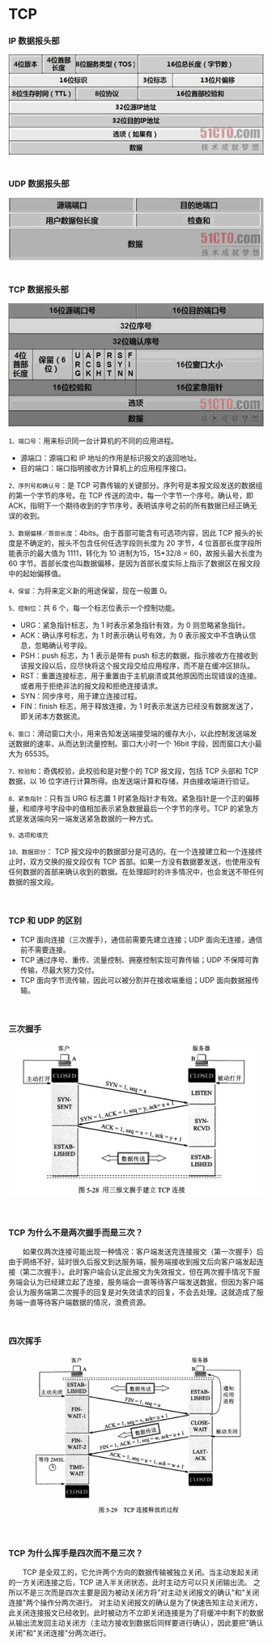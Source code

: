 # TCP

### IP 数据报头部
<div align="center">
  <img src="./image/ip数据报头部.jpg"/>
</div>

<br>

### UDP 数据报头部
<div align="center">
  <img src="./image/udp数据报头部.jpg"/>
</div>

<br>

### TCP 数据报头部
<div align="center">
  <img src="./image/tcp数据报头部.jpg"/>
</div>


`1、端口号`：用来标识同一台计算机的不同的应用进程。
  * 源端口：源端口和 IP 地址的作用是标识报文的返回地址。
  * 目的端口：端口指明接收方计算机上的应用程序接口。

`2、序列号和确认号`：是 TCP 可靠传输的关键部分。序列号是本报文段发送的数据组的第一个字节的序号。在 TCP 传送的流中，每一个字节一个序号。确认号，即 ACK，指明下一个期待收到的字节序号，表明该序号之前的所有数据已经正确无误的收到。

`3、数据偏移／首部长度`：4bits。由于首部可能含有可选项内容，因此 TCP 报头的长度是不确定的，报头不包含任何任选字段则长度为 20 字节，4 位首部长度字段所能表示的最大值为 1111，转化为 10 进制为15，15*32/8 = 60，故报头最大长度为 60 字节。首部长度也叫数据偏移，是因为首部长度实际上指示了数据区在报文段中的起始偏移值。

`4、保留`：为将来定义新的用途保留，现在一般置 0。

`5、控制位`：共 6 个，每一个标志位表示一个控制功能。
  * URG：紧急指针标志，为 1 时表示紧急指针有效，为 0 则忽略紧急指针。
  * ACK：确认序号标志，为 1 时表示确认号有效，为 0 表示报文中不含确认信息，忽略确认号字段。
  * PSH：push 标志，为 1 表示是带有 push 标志的数据，指示接收方在接收到该报文段以后，应尽快将这个报文段交给应用程序，而不是在缓冲区排队。
  * RST：重置连接标志，用于重置由于主机崩溃或其他原因而出现错误的连接。或者用于拒绝非法的报文段和拒绝连接请求。
  * SYN：同步序号，用于建立连接过程。
  * FIN：finish 标志，用于释放连接，为 1 时表示发送方已经没有数据发送了，即关闭本方数据流。

`6、窗口`：滑动窗口大小，用来告知发送端接受端的缓存大小，以此控制发送端发送数据的速率，从而达到流量控制。窗口大小时一个 16bit 字段，因而窗口大小最大为 65535。

`7、校验和`：奇偶校验，此校验和是对整个的 TCP 报文段，包括 TCP 头部和 TCP 数据，以 16 位字进行计算所得。由发送端计算和存储，并由接收端进行验证。

`8、紧急指针`：只有当 URG 标志置 1 时紧急指针才有效。紧急指针是一个正的偏移量，和顺序号字段中的值相加表示紧急数据最后一个字节的序号。TCP 的紧急方式是发送端向另一端发送紧急数据的一种方式。

`9、选项和填充`

`10、数据部分`： TCP 报文段中的数据部分是可选的。在一个连接建立和一个连接终止时，双方交换的报文段仅有 TCP 首部。如果一方没有数据要发送，也使用没有任何数据的首部来确认收到的数据。在处理超时的许多情况中，也会发送不带任何数据的报文段。

<br>

### TCP 和 UDP 的区别
* TCP 面向连接（三次握手），通信前需要先建立连接；UDP 面向无连接，通信前不需要连接。
* TCP 通过序号、重传、流量控制、拥塞控制实现可靠传输；UDP 不保障可靠传输，尽最大努力交付。
* TCP 面向字节流传输，因此可以被分割并在接收端重组；UDP 面向数据报传输。

<br>


### 三次握手
<div align="center">
  <img src="./image/TCP三次握手.png"/>
</div>

<br>
<br>

### TCP 为什么不是两次握手而是三次？
　　如果仅两次连接可能出现一种情况：客户端发送完连接报文（第一次握手）后由于网络不好，延时很久后报文到达服务端，服务端接收到报文后向客户端发起连接（第二次握手）。此时客户端会认定此报文为失效报文，但在两次握手情况下服务端会认为已经建立起了连接，服务端会一直等待客户端发送数据，但因为客户端会认为服务端第二次握手的回复是对失效请求的回复，不会去处理。这就造成了服务端一直等待客户端数据的情况，浪费资源。

<br>

### 四次挥手
<div align="center">
  <img src="./image/TCP四次挥手.png"/>
</div>

<br>
<br>

### TCP 为什么挥手是四次而不是三次？
　　TCP 是全双工的，它允许两个方向的数据传输被独立关闭。当主动发起关闭的一方关闭连接之后，TCP 进入半关闭状态，此时主动方可以只关闭输出流。
之所以不是三次而是四次主要是因为被动关闭方将"对主动关闭报文的确认"和"关闭连接"两个操作分两次进行。
对主动关闭报文的确认是为了快速告知主动关闭方，此关闭连接报文已经收到。此时被动方不立即关闭连接是为了将缓冲中剩下的数据从输出流发回主动关闭方（主动方接收到数据后同样要进行确认），因此要把"确认关闭"和"关闭连接"分两次进行。

